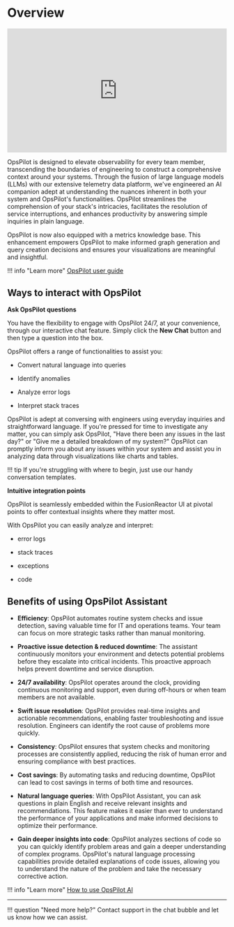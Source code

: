 # Overview

<div style="padding:56.25% 0 0 0;position:relative;"><iframe src="https://player.vimeo.com/video/871379062?badge=0&amp;autopause=0&amp;quality_selector=1&amp;progress_bar=1&amp;player_id=0&amp;app_id=58479" frameborder="0" allow="autoplay; fullscreen; picture-in-picture" style="position:absolute;top:0;left:0;width:100%;height:100%;" title="OpsPilot Assistant"></iframe></div><script src="https://player.vimeo.com/api/player.js"></script>

OpsPilot is designed to elevate observability for every team member, transcending the boundaries of engineering to construct a comprehensive context around your systems. Through the fusion of large language models (LLMs) with our extensive telemetry data platform, we've engineered an AI companion adept at understanding the nuances inherent in both your system and OpsPilot's functionalities. OpsPilot streamlines the comprehension of your stack's intricacies, facilitates the resolution of service interruptions, and enhances productivity by answering simple inquiries in plain language.

OpsPilot is now also equipped with a metrics knowledge base. This enhancement empowers OpsPilot to make informed graph generation and query creation decisions and ensures your visualizations are meaningful and insightful.

!!! info "Learn more"
    [OpsPilot user guide](/Data-insights/Features/OpsPilot/OpsPilot-user-guide/)

## Ways to interact with OpsPilot

**Ask OpsPilot questions**

You have the flexibility to engage with OpsPilot 24/7, at your convenience, through our interactive chat feature. Simply click the **New Chat** button and then type a question into the box.

OpsPilot offers a range of functionalities to assist you:

* Convert natural language into queries 

* Identify anomalies

* Analyze error logs

* Interpret stack traces


OpsPilot is adept at conversing with engineers using everyday inquiries and straightforward language. If you're pressed for time to investigate any matter, you can simply ask OpsPilot, "Have there been any issues in the last day?" or "Give me a detailed breakdown of my system?" OpsPilot can promptly inform you about any issues within your system and assist you in analyzing data through visualizations like charts and tables.

!!! tip
    If you're struggling with where to begin, just use our handy conversation templates.

**Intuitive integration points**

OpsPilot is seamlessly embedded within the FusionReactor UI at pivotal points to offer contextual insights where they matter most. 

With OpsPilot you can easily analyze and interpret:

* error logs

* stack traces

* exceptions

* code



## Benefits of using OpsPilot Assistant

* **Efficiency**: OpsPilot automates routine system checks and issue detection, saving valuable time for IT and operations teams. Your team can focus on more strategic tasks rather than manual monitoring.

* **Proactive issue detection & reduced downtime**: The assistant continuously monitors your environment and detects potential problems before they escalate into critical incidents. This proactive approach helps prevent downtime and service disruption.

* **24/7 availability**: OpsPilot operates around the clock, providing continuous monitoring and support, even during off-hours or when team members are not available.

* **Swift issue resolution**: OpsPilot provides real-time insights and actionable recommendations, enabling faster troubleshooting and issue resolution. Engineers can identify the root cause of problems more quickly.

* **Consistency**: OpsPilot ensures that system checks and monitoring processes are consistently applied, reducing the risk of human error and ensuring compliance with best practices.

* **Cost savings**: By automating tasks and reducing downtime, OpsPilot can lead to cost savings in terms of both time and resources.


* **Natural language queries**: With
OpsPilot Assistant, you can ask questions in
plain English and receive relevant
insights and recommendations. This
feature makes it easier than ever to
understand the performance of your
applications and make informed
decisions to optimize their
performance.

* **Gain deeper insights into code**:
OpsPilot analyzes sections of
code so you can quickly identify
problem areas and gain a deeper
understanding of complex programs.
OpsPilot's natural language
processing capabilities provide detailed
explanations of code issues, allowing
you to understand the nature of the
problem and take the necessary
corrective action.



!!! info "Learn more"
    [How to use OpsPilot AI](/Data-insights/Features/OpsPilot/OpsPilot-user-guide/) 

___

!!! question "Need more help?"
    Contact support in the chat bubble and let us know how we can assist.